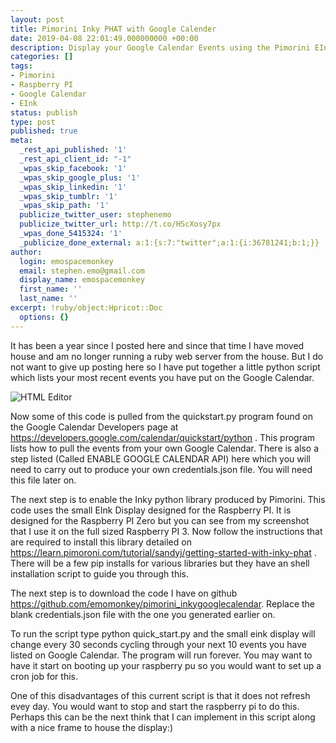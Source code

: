 ```yaml
---
layout: post
title: Pimorini Inky PHAT with Google Calender
date: 2019-04-08 22:01:49.000000000 +00:00
description: Display your Google Calendar Events using the Pimorini EInk Display
categories: []
tags:
- Pimorini
- Raspberry PI
- Google Calendar
- EInk
status: publish
type: post
published: true
meta:
  _rest_api_published: '1'
  _rest_api_client_id: "-1"
  _wpas_skip_facebook: '1'
  _wpas_skip_google_plus: '1'
  _wpas_skip_linkedin: '1'
  _wpas_skip_tumblr: '1'
  _wpas_skip_path: '1'
  publicize_twitter_user: stephenemo
  publicize_twitter_url: http://t.co/HScXosy7px
  _wpas_done_5415324: '1'
  _publicize_done_external: a:1:{s:7:"twitter";a:1:{i:36781241;b:1;}}
author:
  login: emospacemonkey
  email: stephen.emo@gmail.com
  display_name: emospacemonkey
  first_name: ''
  last_name: ''
excerpt: !ruby/object:Hpricot::Doc
  options: {}
---
```


It has been a year since I posted here and since that time I have moved house and am no longer running a ruby web server from the house. But I do not want to give up posting here so I have put together a little python script which lists your most recent events you have put on the Google Calendar. 

![HTML Editor](http://emomonkey.github.io/images/raspberrypi_calendar.jpg)

Now some of this code is pulled from the quickstart.py program found on the Google Calendar Developers page at <https://developers.google.com/calendar/quickstart/python> . This program lists how to pull the events from your own Google Calendar. There is also a step listed (Called ENABLE GOOGLE CALENDAR API) here which you will need to carry  out to produce your own credentials.json file. You will need this file later on.

The next step is to enable the Inky python library produced by Pimorini. This code uses the small EInk Display designed for the Raspberry PI. It is designed for the Raspberry PI Zero but you can see from my screenshot that I use it on the full sized Raspberry PI 3. Now follow the instructions that are required to install this library detailed on <https://learn.pimoroni.com/tutorial/sandyj/getting-started-with-inky-phat> . There will be a few pip installs for various libraries but they have an shell installation script to guide you through this.

The next step is to download the code I have on github <https://github.com/emomonkey/pimorini_inkygooglecalendar>. Replace the blank credentials.json file with the one you generated earlier on.

To run  the script type python quick_start.py and the small eink display will change every 30 seconds cycling through your next 10 events you have listed on Google Calendar. The program will run forever. You may want to have it start on booting up your raspberry pu so you would want to set up a cron job for this.

One of this disadvantages of this current script is that it does not refresh evey day. You would want to stop and start the raspberry pi to do this. Perhaps this can be the next think that I can implement in this script along with a nice frame to house the display:)



